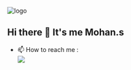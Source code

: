 ![logo](https://github.com/Mohandmx01/Mohandmx01/commits?author=Mohandmx01)
## Hi there 👋 It's me Mohan.s
              


- 📫 How to reach me :
<br /> [<img src="https://img.shields.io/badge/LinkedIn-0077B5?style=for-the-badge&logo=linkedin&logoColor=white" />](https://www.linkedin.com/in/mohan-srinivasan-88ab2b2b7//)




